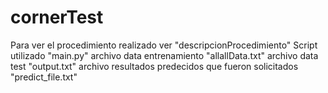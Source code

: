 # cornerTest


Para ver el procedimiento realizado ver "descripcionProcedimiento"
Script utilizado "main.py"
archivo data entrenamiento "allallData.txt"
archivo data test "output.txt"
archivo resultados predecidos que fueron solicitados "predict_file.txt"
